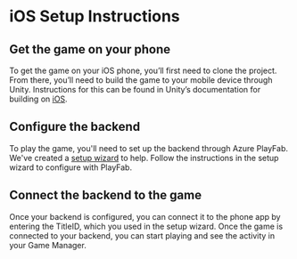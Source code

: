 # iOS Setup Instructions

## Get the game on your phone

To get the game on your iOS phone, you’ll first need to clone the project. From there, you’ll need to build the game to your mobile device through Unity. Instructions for this can be found in Unity’s documentation for building on [iOS](https://unity3d.com/learn/tutorials/topics/mobile-touch/building-your-unity-game-ios-device-testing?playlist=17138).

## Configure the backend

To play the game, you'll need to set up the backend through Azure PlayFab. We've created a [setup wizard](Deployment) to help. Follow the instructions in the setup wizard to configure with PlayFab.

## Connect the backend to the game

Once your backend is configured, you can connect it to the phone app by entering the TitleID, which you used in the setup wizard. Once the game is connected to your backend, you can start playing and see the activity in your Game Manager.
